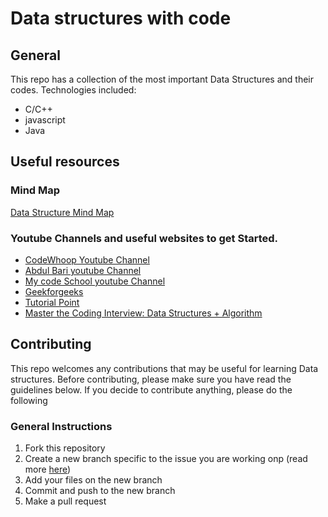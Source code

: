 Data structures with code
===============================

## General
This repo has a collection of the most important Data Structures and their codes.
Technologies included:
- C/C++
- javascript
- Java


## Useful resources
### Mind Map
[Data Structure Mind Map](https://coggle.it/diagram/W5E5tqYlrXvFJPsq/t/master-the-interview-click-here-for-course-link)

### Youtube Channels and useful websites to get Started.
* [CodeWhoop Youtube Channel](https://www.youtube.com/c/codewhoop/)
* [Abdul Bari youtube Channel](https://www.youtube.com/channel/UCZCFT11CWBi3MHNlGf019nw)
* [My code School youtube Channel](https://www.youtube.com/watch?v=92S4zgXN17o&list=PL2_aWCzGMAwI3W_JlcBbtYTwiQSsOTa6P)
* [Geekforgeeks](geeksforgeeks.org)
* [Tutorial Point](https://www.tutorialspoint.com/index.htm)
* [Master the Coding Interview: Data Structures + Algorithm](https://www.udemy.com/course/master-the-coding-interview-data-structures-algorithms/)

## Contributing 
This repo welcomes any contributions that may be useful for learning Data structures. 
Before contributing, please make sure you have read the guidelines below. If you decide to contribute anything, please do the following

### General Instructions
1. Fork this repository
2. Create a new branch specific to the issue you are working onp (read more [here](https://guides.github.com/introduction/flow/))
3. Add your files on the new branch
4. Commit and push to the new branch
5. Make a pull request
